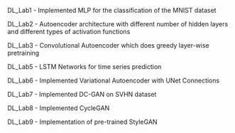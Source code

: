 DL_Lab1 - Implemented MLP for the classification of the MNIST dataset

DL_Lab2 - Autoencoder architecture with different number of hidden layers and different types of activation functions

DL_Lab3 - Convolutional Autoencoder which does greedy layer-wise pretraining 

DL_Lab5 - LSTM Networks for time series prediction

DL_Lab6 - Implemented Variational Autoencoder with UNet Connections

DL_Lab7 - Implemented DC-GAN on SVHN dataset

DL_Lab8 - Implemented CycleGAN

DL_Lab9 - Implementation of pre-trained StyleGAN
